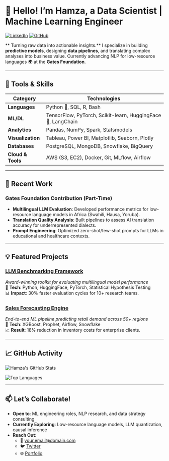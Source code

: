 # 👋 Hello! I’m **Hamza**, a Data Scientist | Machine Learning Engineer

[![LinkedIn](https://img.shields.io/badge/LinkedIn-Connect-%230A66C2?style=flat-square&logo=linkedin)](https://linkedin.com/in/hamza-louzan)
[![GitHub](https://img.shields.io/badge/GitHub-Follow-%23181717?style=flat-square&logo=github)](https://github.com/hamza-louzan)

** Turning raw data into actionable insights.**  I specialize in building **predictive models**, designing **data pipelines**, and translating complex analyses into business value. Currently advancing NLP for low-resource languages 🌍 at the **Gates Foundation**.

---

## 🔧 **Tools & Skills**

| **Category**       | **Technologies**                                                                 |
|---------------------|----------------------------------------------------------------------------------|
| **Languages**       | Python 🐍, SQL, R, Bash                                                          |
| **ML/DL**           | TensorFlow, PyTorch, Scikit-learn, HuggingFace 🤗, LangChain             |
| **Analytics**       | Pandas, NumPy, Spark, Statsmodels                                                |
| **Visualization**   | Tableau, Power BI, Matplotlib, Seaborn, Plotly                                   |
| **Databases**       | PostgreSQL, MongoDB, Snowflake, BigQuery                                         |
| **Cloud & Tools**   | AWS (S3, EC2), Docker, Git, MLflow, Airflow                                      |

---

## 🚀 **Recent Work**
### **Gates Foundation Contribution** (Part-Time)
- **Multilingual LLM Evaluation**: Developed performance metrics for low-resource language models in Africa (Swahili, Hausa, Yoruba).
- **Translation Quality Analysis**: Built pipelines to assess AI translation accuracy for underrepresented dialects.
- **Prompt Engineering**: Optimized zero-shot/few-shot prompts for LLMs in educational and healthcare contexts.

---

## 💡 **Featured Projects**

### [LLM Benchmarking Framework](https://github.com/yourusername/llm-benchmarks)
_Award-winning toolkit for evaluating multilingual model performance_  
🔨 **Tech**: Python, HuggingFace, PyTorch, Statistical Hypothesis Testing  
📊 **Impact**: 30% faster evaluation cycles for 10+ research teams.

### [Sales Forecasting Engine](https://github.com/yourusername/sales-forecasting)
_End-to-end ML pipeline predicting retail demand across 50+ regions_  
🔨 **Tech**: XGBoost, Prophet, Airflow, Snowflake  
📈 **Result**: 18% reduction in inventory costs for enterprise clients.

---

## 📈 **GitHub Activity**
![Hamza's GitHub Stats](https://github-readme-stats.vercel.app/api?username=yourusername&show_icons=true&theme=radical&hide_title=true&count_private=true)

![Top Languages](https://github-readme-stats.vercel.app/api/top-langs/?username=yourusername&layout=compact&theme=radical)

---

## 📫 **Let’s Collaborate!**
- **Open to**: ML engineering roles, NLP research, and data strategy consulting
- **Currently Exploring**: Low-resource language models, LLM quantization, causal inference
- **Reach Out**: 
  - 📧 [your.email@domain.com](mailto:your.email@domain.com)  
  - 🐦 [Twitter](https://twitter.com/yourhandle)  
  - 🌐 [Portfolio](https://yourportfolio.com)

